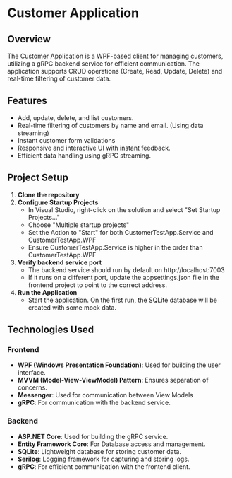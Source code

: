 # Customer Application

## Overview
The Customer Application is a WPF-based client for managing customers, utilizing a gRPC backend service for efficient communication. The application supports CRUD operations (Create, Read, Update, Delete) and real-time filtering of customer data.

## Features
- Add, update, delete, and list customers.
- Real-time filtering of customers by name and email. (Using data streaming)
- Instant customer form validations
- Responsive and interactive UI with instant feedback.
- Efficient data handling using gRPC streaming.

## Project Setup
1. **Clone the repository**
2. **Configure Startup Projects**
   - In Visual Studio, right-click on the solution and select "Set Startup Projects..."
   - Choose "Multiple startup projects"
   - Set the Action to "Start" for both CustomerTestApp.Service and CustomerTestApp.WPF
   - Ensure CustomerTestApp.Service is higher in the order than CustomerTestApp.WPF
3. **Verify backend service port**
   - The backend service should run by default on http://localhost:7003
   - If it runs on a different port, update the appsettings.json file in the frontend project to point to the correct address.
4. **Run the Application**
   - Start the application. On the first run, the SQLite database will be created with some mock data.
     
## Technologies Used

### Frontend
- **WPF (Windows Presentation Foundation)**: Used for building the user interface.
- **MVVM (Model-View-ViewModel) Pattern**: Ensures separation of concerns.
- **Messenger**: Used for communication between View Models
- **gRPC**: For communication with the backend service.

### Backend
- **ASP.NET Core**: Used for building the gRPC service.
- **Entity Framework Core**: For Database access and management.
- **SQLite**: Lightweight database for storing customer data.
- **Serilog**: Logging framework for capturing and storing logs.
- **gRPC**: For efficient communication with the frontend client.

